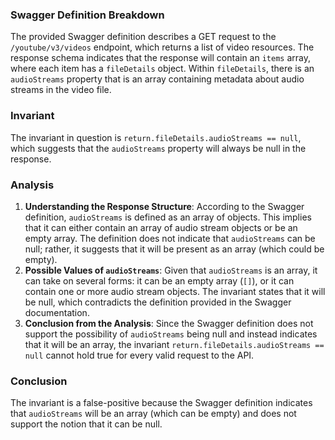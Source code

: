 ### Swagger Definition Breakdown
The provided Swagger definition describes a GET request to the `/youtube/v3/videos` endpoint, which returns a list of video resources. The response schema indicates that the response will contain an `items` array, where each item has a `fileDetails` object. Within `fileDetails`, there is an `audioStreams` property that is an array containing metadata about audio streams in the video file.

### Invariant
The invariant in question is `return.fileDetails.audioStreams == null`, which suggests that the `audioStreams` property will always be null in the response.

### Analysis
1. **Understanding the Response Structure**: According to the Swagger definition, `audioStreams` is defined as an array of objects. This implies that it can either contain an array of audio stream objects or be an empty array. The definition does not indicate that `audioStreams` can be null; rather, it suggests that it will be present as an array (which could be empty).
2. **Possible Values of `audioStreams`**: Given that `audioStreams` is an array, it can take on several forms: it can be an empty array (`[]`), or it can contain one or more audio stream objects. The invariant states that it will be null, which contradicts the definition provided in the Swagger documentation.
3. **Conclusion from the Analysis**: Since the Swagger definition does not support the possibility of `audioStreams` being null and instead indicates that it will be an array, the invariant `return.fileDetails.audioStreams == null` cannot hold true for every valid request to the API.

### Conclusion
The invariant is a false-positive because the Swagger definition indicates that `audioStreams` will be an array (which can be empty) and does not support the notion that it can be null.
